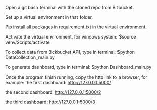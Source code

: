 Open a git bash terminal with the cloned repo from Bitbucket.

Set up a virtual environment in that folder.

Pip install all packages in requirement.txt in the virtual environment.

Activate the virtual environment, for windows system:
$source venv/Scripts/activate

To collect data from Bickbucket API, type in terminal:
$python DataCollection_main.py

To generate dashboard, type in terminal:
$python Dashboard_main.py

Once the program finish running, copy the http link to a browser, for example:
the first dashboard:
http://127.0.0.1:5000/

the second dashboard:
http://127.0.0.1:5000/2

the third dashboard:
http://127.0.0.1:5000/3



